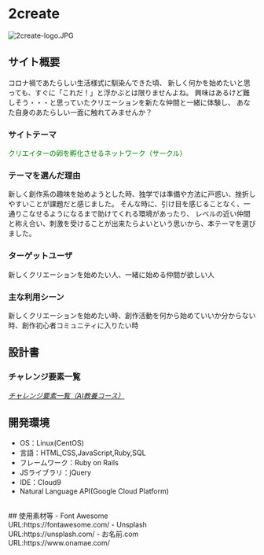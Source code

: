 # 2create
 ![2create-logo.JPG](xxxxxx/logo.JPG "2create-logo")


## サイト概要
コロナ禍であたらしい生活様式に馴染んできた頃、
新しく何かを始めたいと思っても、すぐに「これだ！」と浮かぶとは限りませんよね。
興味はあるけど難しそう・・・と思っていたクリエーションを新たな仲間と一緒に体験し、
あなた自身のあたらしい一面に触れてみませんか？

### サイトテーマ
<font color="Green">クリエイターの卵を孵化させるネットワーク（サークル）</font>

### テーマを選んだ理由
新しく創作系の趣味を始めようとした時、独学では準備や方法に戸惑い、挫折しやすいことが課題だと感じました。
そんな時に、引け目を感じることなく、一通りこなせるようになるまで助けてくれる環境があったり、
レベルの近い仲間と称え合い、刺激を受けることが出来たらよいという思いから、本テーマを選びました。

### ターゲットユーザ
新しくクリエーションを始めたい人、一緒に始める仲間が欲しい人

### 主な利用シーン
新しくクリエーションを始めたい時、創作活動を何から始めていいか分からない時、創作初心者コミュニティに入りたい時


## 設計書
### チャレンジ要素一覧
*[チャレンジ要素一覧（AI教養コース）](https://docs.google.com/spreadsheets/d/1dN4vwTJr5CT3FFcdH9HrYVmUCJgh50MfIdl2hcLT4YE/edit#gid=0)*


## 開発環境
- OS：Linux(CentOS)
- 言語：HTML,CSS,JavaScript,Ruby,SQL
- フレームワーク：Ruby on Rails
- JSライブラリ：jQuery
- IDE：Cloud9
- Natural Language API(Google Cloud Platform)

<br>
## 使用素材等
- Font Awesome<br>URL:https://fontawesome.com/
- Unsplash<br>URL:https://unsplash.com/
- お名前.com<br>URL:https://www.onamae.com/
